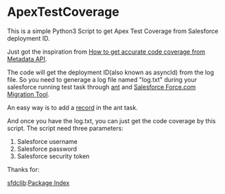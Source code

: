 # ApexTestCoverage

This is a simple Python3 Script to get Apex Test Coverage from Salesforce deployment ID.

Just got the inspiration from [How to get accurate code coverage from Metadata API](https://help.salesforce.com/articleView?id=How-to-get-accurate-code-coverage-from-Metadata-API&language=en_US&type=1).

The code will get the deployment ID(also known as asyncId) from the log file. So you need to generage a log file named "log.txt" during your salesforce running test task through [ant](http://ant.apache.org) and [Salesforce Force.com Migration Tool](https://developer.salesforce.com/docs/atlas.en-us.daas.meta/daas/meta_development.htm).

An easy way is to add a [record](https://ant.apache.org/manual/Tasks/recorder.html) in the ant task.

And once you have the log.txt, you can just get the code coverage by this script. The script need three parameters:

1. Salesforce username
2. Salesforce password
3. Salesforce security token



Thanks for: 

[sfdclib](https://github.com/rbauction/sfdclib):[Package Index](https://pypi.python.org/pypi/sfdclib)